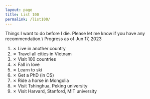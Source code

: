 ```yaml
---
layout: page
title: List 100
permalink: /list100/
---
```


Things I want to do before I die. Please let me know if you have any recommendation.\\
Progress as of Jun 17, 2023
<!-- ✔ -->
1. ✗ Live in another country
2. ✗ Travel all cities in Vietnam
3. ✗ Visit 100 countries
4. ✗ Fall in love
5. ✗ Learn to ski
6. ✗ Get a PhD (in CS)
7. ✗ Ride a horse in Mongolia
8. ✗ Visit Tshinghua, Peking university 
9. ✗ Visit Harvard, Stanford, MIT university 